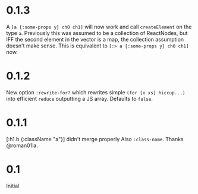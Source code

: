 # 0.1.3
A `[a {:some-props y} ch0 ch1]` will now work and call `createElement` on the
type `a`. Previously this was assumed to be a collection of ReactNodes, but IFF
the second element in the vector is a map, the collection assumption doesn't
make sense. This is equivalent to `[:> a {:some-props y} ch0 ch1]` now.

# 0.1.2
New option `:rewrite-for?` which rewrites simple `(for [x xs] hiccup...)` into
efficient `reduce` outputting a JS array. Defaults to `false`.

# 0.1.1
[:h1.b {:className "a"}] didn't merge properly Also `:class-name`.
Thanks @roman01la.

# 0.1
Initial

